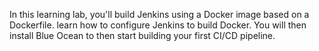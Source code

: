 In this learning lab, you'll build Jenkins using a Docker image based on a Dockerfile. learn how to configure Jenkins to build Docker. You will then install Blue Ocean to then start building your first CI/CD pipeline.